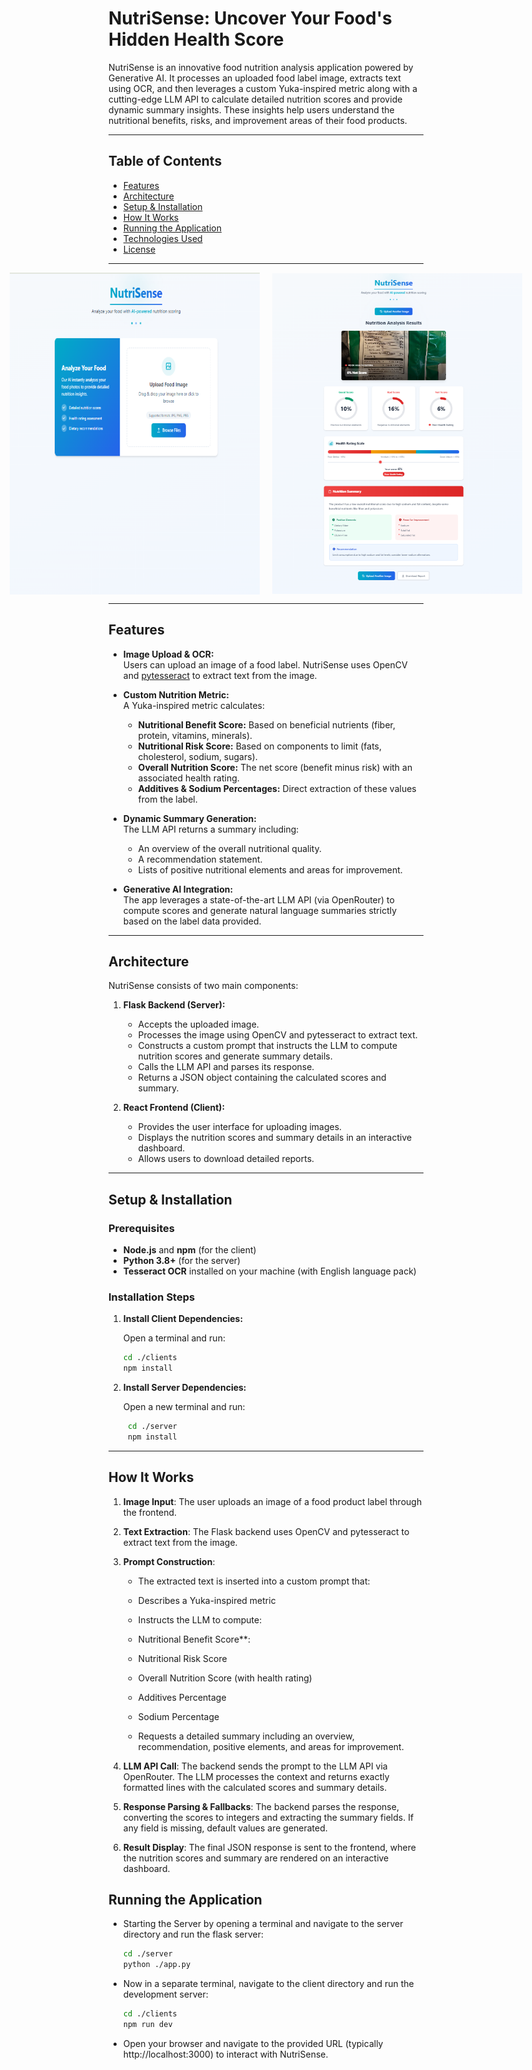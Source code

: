 # NutriSense: Uncover Your Food's Hidden Health Score

NutriSense is an innovative food nutrition analysis application powered by Generative AI. It processes an uploaded food label image, extracts text using OCR, and then leverages a custom Yuka-inspired metric along with a cutting-edge LLM API to calculate detailed nutrition scores and provide dynamic summary insights. These insights help users understand the nutritional benefits, risks, and improvement areas of their food products.

---

## Table of Contents

- [Features](#features)
- [Architecture](#architecture)
- [Setup & Installation](#setup--installation)
- [How It Works](#how-it-works)
- [Running the Application](#running-the-application)
- [Technologies Used](#technologies-used)
- [License](#license)

---



<div style="display: flex; justify-content: center; align-items: center;">
  <img src="images/HomePage.png" alt="NutriSense Screenshot 1" width="400" height="515"  style="margin-right: 20px;">
  <img src="images/ForBlog-Report.png" alt="NutriSense Screenshot 2" width="400">
</div>

---

## Features

- **Image Upload & OCR:**  
  Users can upload an image of a food label. NutriSense uses OpenCV and [pytesseract](https://github.com/madmaze/pytesseract) to extract text from the image.

- **Custom Nutrition Metric:**  
  A Yuka-inspired metric calculates:
  - **Nutritional Benefit Score:** Based on beneficial nutrients (fiber, protein, vitamins, minerals).
  - **Nutritional Risk Score:** Based on components to limit (fats, cholesterol, sodium, sugars).
  - **Overall Nutrition Score:** The net score (benefit minus risk) with an associated health rating.
  - **Additives & Sodium Percentages:** Direct extraction of these values from the label.

- **Dynamic Summary Generation:**  
  The LLM API returns a summary including:
  - An overview of the overall nutritional quality.
  - A recommendation statement.
  - Lists of positive nutritional elements and areas for improvement.

- **Generative AI Integration:**  
  The app leverages a state-of-the-art LLM API (via OpenRouter) to compute scores and generate natural language summaries strictly based on the label data provided.

---

## Architecture

NutriSense consists of two main components:

1. **Flask Backend (Server):**  
   - Accepts the uploaded image.
   - Processes the image using OpenCV and pytesseract to extract text.
   - Constructs a custom prompt that instructs the LLM to compute nutrition scores and generate summary details.
   - Calls the LLM API and parses its response.
   - Returns a JSON object containing the calculated scores and summary.

2. **React Frontend (Client):**  
   - Provides the user interface for uploading images.
   - Displays the nutrition scores and summary details in an interactive dashboard.
   - Allows users to download detailed reports.

---

## Setup & Installation

### Prerequisites

- **Node.js** and **npm** (for the client)
- **Python 3.8+** (for the server)
- **Tesseract OCR** installed on your machine (with English language pack)

### Installation Steps

1. **Install Client Dependencies:**

   Open a terminal and run:
   ```bash
   cd ./clients
   npm install
    ```

1. **Install Server Dependencies:**

   Open a new terminal and run:
   ```bash
    cd ./server
    npm install
    ```
--- 

## How It Works
1. **Image Input**: The user uploads an image of a food product label through the frontend.

2. **Text Extraction**: The Flask backend uses OpenCV and pytesseract to extract text from the image.

3. **Prompt Construction**:
    - The extracted text is inserted into a custom prompt that:

    - Describes a Yuka-inspired metric

    - Instructs the LLM to compute:

    - Nutritional Benefit Score**:

    - Nutritional Risk Score

    - Overall Nutrition Score (with health rating)

    - Additives Percentage

    - Sodium Percentage

    - Requests a detailed summary including an overview, recommendation, positive elements, and areas for improvement.

4. **LLM API Call**: The backend sends the prompt to the LLM API via OpenRouter. The LLM processes the context and returns exactly formatted lines with the calculated scores and summary details.

5. **Response Parsing & Fallbacks**: The backend parses the response, converting the scores to integers and extracting the summary fields. If any field is missing, default values are generated.

6. **Result Display**: The final JSON response is sent to the frontend, where the nutrition scores and summary are rendered on an interactive dashboard.



## Running the Application
- Starting the Server by opening  a terminal and navigate to the server directory and run the flask server:

    ```bash
    cd ./server
    python ./app.py
    ```


- Now in a separate terminal, navigate to the client directory and run the development server:

    ```bash
    cd ./clients
    npm run dev
    ```
    
- Open your browser and navigate to the provided URL (typically http://localhost:3000) to interact with NutriSense.